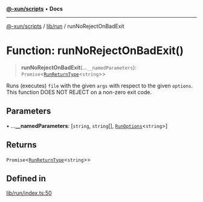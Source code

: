 [**@-xun/scripts**](../../../README.md) • **Docs**

***

[@-xun/scripts](../../../README.md) / [lib/run](../README.md) / runNoRejectOnBadExit

# Function: runNoRejectOnBadExit()

> **runNoRejectOnBadExit**(...`__namedParameters`): `Promise`\<[`RunReturnType`](../interfaces/RunReturnType.md)\<`string`\>\>

Runs (executes) `file` with the given `args` with respect to the given
`options`. This function DOES NOT REJECT on a non-zero exit code.

## Parameters

• ...**\_\_namedParameters**: [`string`, `string`[], [`RunOptions`](../interfaces/RunOptions.md)\<`string`\>]

## Returns

`Promise`\<[`RunReturnType`](../interfaces/RunReturnType.md)\<`string`\>\>

## Defined in

[lib/run/index.ts:50](https://github.com/Xunnamius/xscripts/blob/4c305ac01bcb5579e4796a0cd2b08508dc5de5e1/lib/run/index.ts#L50)
